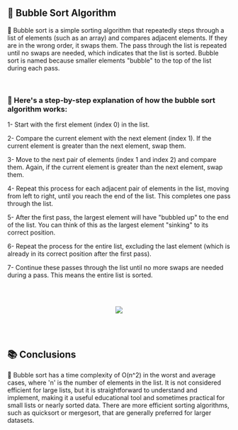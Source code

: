 <h2>📍 Bubble Sort Algorithm</h2>

<p>🔹 Bubble sort is a simple sorting algorithm that repeatedly steps through a list of elements (such as an array) and compares adjacent elements. If they are in the wrong order, it swaps them. The pass through the list is repeated until no swaps are needed, which indicates that the list is sorted. Bubble sort is named because smaller elements "bubble" to the top of the list during each pass.</p>
<br />

<h3>📝 Here's a step-by-step explanation of how the bubble sort algorithm works:</h3>
<p>1- Start with the first element (index 0) in the list.</p>
<p>2- Compare the current element with the next element (index 1). If the current element is greater than the next element, swap them.</p>
<p>3- Move to the next pair of elements (index 1 and index 2) and compare them. Again, if the current element is greater than the next element, swap them.</p>
<p>4- Repeat this process for each adjacent pair of elements in the list, moving from left to right, until you reach the end of the list. This completes one pass through the list.</p>
<p>5- After the first pass, the largest element will have "bubbled up" to the end of the list. You can think of this as the largest element "sinking" to its correct position.</p>
<p>6- Repeat the process for the entire list, excluding the last element (which is already in its correct position after the first pass).</p>
<p>7- Continue these passes through the list until no more swaps are needed during a pass. This means the entire list is sorted.</p>
<br />
<br />
<p align="center">
  <image src="https://www.computersciencebytes.com/wp-content/uploads/2016/10/bubble_sort.png" />
</p>
<br />
<br />
<h2>📚 Conclusions</h2>
    
<p>🔸 Bubble sort has a time complexity of O(n^2) in the worst and average cases, where 'n' is the number of elements in the list. It is not considered efficient for large lists, but it is straightforward to understand and implement, making it a useful educational tool and sometimes practical for small lists or nearly sorted data. There are more efficient sorting algorithms, such as quicksort or mergesort, that are generally preferred for larger datasets.</p>
